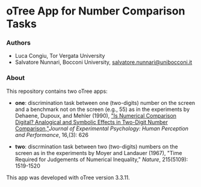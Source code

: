 # oTree App for Number Comparison Tasks

### Authors
* Luca Congiu, Tor Vergata University
* Salvatore Nunnari, Bocconi University, salvatore.nunnari@unibocconi.it

### About
This repository contains two oTree apps:

* **one**: discrimination task between one (two-digits) number on the screen and a benchmark not on the screen (e.g., 55) as in the experiments by Dehaene, Dupoux, and Mehler (1990), ["Is Numerical Comparison Digital? Analogical and Symbolic Effects in Two-Digit Number Comparison,"](https://citeseerx.ist.psu.edu/viewdoc/download?doi=10.1.1.408.3166&rep=rep1&type=pdf)*Journal of Experimental Psychology: Human Perception and Performance*, 16,(3): 626

* **two**: discrmination task between two (two-digits) numbers on the screen as in the experiments by Moyer and Landauer (1967), "Time Required for Judgements of Numerical Inequality," *Nature*, 215(5109): 1519-1520

This app was developed with oTree version 3.3.11.
